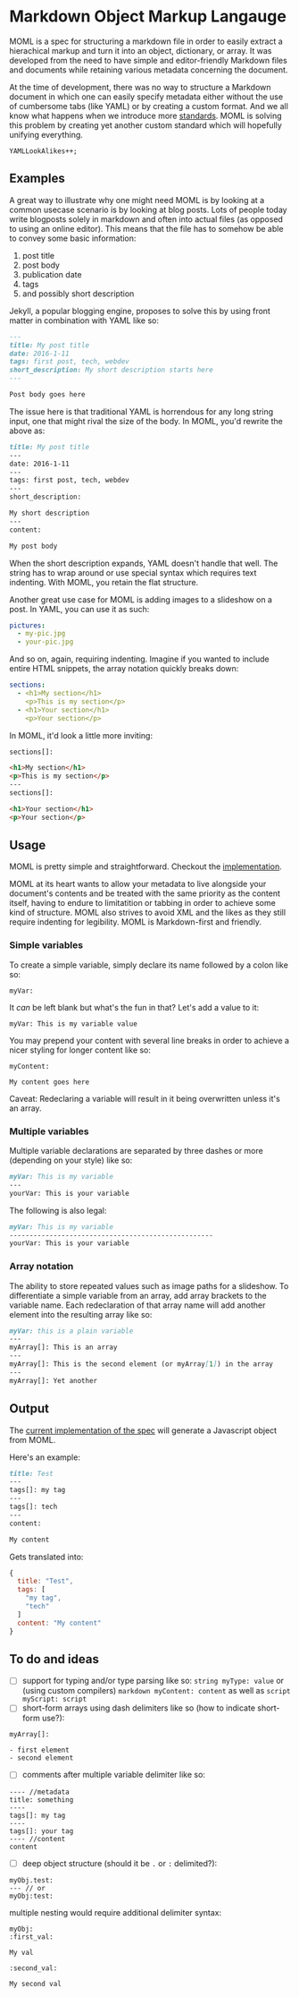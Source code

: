 # Markdown Object Markup Langauge

MOML is a spec for structuring a markdown file in order to easily extract a hierachical markup and turn it into an object, dictionary, or array. It was developed from the need to have simple and editor-friendly Markdown files and documents while retaining various metadata concerning the document.

At the time of development, there was no way to structure a Markdown document in which one can easily specify metadata either without the use of cumbersome tabs (like YAML) or by creating a custom format. And we all know what happens when we introduce more [standards](https://xkcd.com/927/). MOML is solving this problem by creating yet another custom standard which will hopefully unifying everything.

```
YAMLLookAlikes++;
```

## Examples

A great way to illustrate why one might need MOML is by looking at a common usecase scenario is by looking at blog posts. Lots of people today write blogposts solely in markdown and often into actual files (as opposed to using an online editor). This means that the file has to somehow be able to convey some basic information:

1. post title
2. post body
3. publication date
4. tags
5. and possibly short description

Jekyll, a popular blogging engine, proposes to solve this by using front matter in combination with YAML like so:

```markdown
---
title: My post title
date: 2016-1-11
tags: first post, tech, webdev
short_description: My short description starts here
---

Post body goes here
```

The issue here is that traditional YAML is horrendous for any long string input, one that might rival the size of the body. In MOML, you'd rewrite the above as:

```markdown
title: My post title
---
date: 2016-1-11
---
tags: first post, tech, webdev
---
short_description:

My short description
---
content:

My post body
```

When the short description expands, YAML doesn't handle that well. The string has to wrap around or use special syntax which requires text indenting. With MOML, you retain the flat structure. 

Another great use case for MOML is adding images to a slideshow on a post. In YAML, you can use it as such:

```yaml
pictures:
  - my-pic.jpg
  - your-pic.jpg
```

And so on, again, requiring indenting. Imagine if you wanted to include entire HTML snippets, the array notation quickly breaks down:

```yaml
sections:
  - <h1>My section</h1>
    <p>This is my section</p>
  - <h1>Your section</h1>
    <p>Your section</p>
```

In MOML, it'd look a little more inviting:

```markdown
sections[]:

<h1>My section</h1>
<p>This is my section</p>
---
sections[]:

<h1>Your section</h1>
<p>Your section</p>
```

## Usage

MOML is pretty simple and straightforward. Checkout the [implementation](https://github.com/AntJanus/popstar-file-reader/blob/master/src/parser.es6).

MOML at its heart wants to allow your metadata to live alongside your document's contents and be treated with the same priority as the content itself, having to endure to limitatition or tabbing in order to achieve some kind of structure. MOML also strives to avoid XML and the likes as they still require indenting for legibility. MOML is Markdown-first and friendly.

### Simple variables

To create a simple variable, simply declare its name followed by a colon like so:

```
myVar: 
```

It *can* be left blank but what's the fun in that? Let's add a value to it:

```
myVar: This is my variable value
```

You may prepend your content with several line breaks in order to achieve a nicer styling for longer content like so:

```
myContent:

My content goes here
```

Caveat: Redeclaring a variable will result in it being overwritten unless it's an array.

### Multiple variables

Multiple variable declarations are separated by three dashes or more (depending on your style) like so:

```markdown
myVar: This is my variable
---
yourVar: This is your variable
```

The following is also legal:

```markdown
myVar: This is my variable
---------------------------------------------------
yourVar: This is your variable
```

### Array notation

The ability to store repeated values such as image paths for a slideshow. To differentiate a simple variable from an array, add array brackets to the variable name. Each redeclaration of that array name will add another element into the resulting array like so:

```markdown
myVar: this is a plain variable
---
myArray[]: This is an array
---
myArray[]: This is the second element (or myArray[1]) in the array
---
myArray[]: Yet another
```

## Output

The [current implementation of the spec](https://github.com/AntJanus/popstar-file-reader/blob/master/src/parser.es6) will generate a Javascript object from MOML.

Here's an example:

```markdown
title: Test
---
tags[]: my tag
---
tags[]: tech
---
content:

My content
```

Gets translated into:

```javascript
{
  title: "Test",
  tags: [
    "my tag",
    "tech"
  ]
  content: "My content"
}
```

## To do and ideas

- [ ] support for typing and/or type parsing like so: `string myType: value` or (using custom compilers) `markdown myContent: content` as well as `script myScript: script`
- [ ] short-form arrays using dash delimiters like so (how to indicate short-form use?):
```
myArray[]:

- first element
- second element
```
- [ ] comments after multiple variable delimiter like so:
```
---- //metadata
title: something
----
tags[]: my tag
----
tags[]: your tag
---- //content
content
```

- [ ] deep object structure (should it be `.` or `:` delimited?):
```
myObj.test:
--- // or
myObj:test:
```

multiple nesting would require additional delimiter syntax:

```
myObj:
:first_val:

My val

:second_val:

My second val

```
